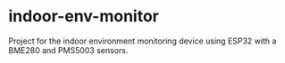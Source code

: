# indoor-env-monitor
Project for the indoor environment monitoring device using ESP32 with a BME280 and PMS5003 sensors.
